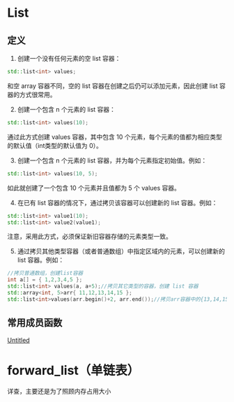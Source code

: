# List

## 定义

1) 创建一个没有任何元素的空 list 容器：

```cpp
std::list<int> values;
```

和空 array 容器不同，空的 list 容器在创建之后仍可以添加元素，因此创建 list 容器的方式很常用。

2) 创建一个包含 n 个元素的 list 容器：

```cpp
std::list<int> values(10);
```

通过此方式创建 values 容器，其中包含 10 个元素，每个元素的值都为相应类型的默认值（int类型的默认值为 0）。

3) 创建一个包含 n 个元素的 list 容器，并为每个元素指定初始值。例如：

```cpp
std::list<int> values(10, 5);
```

如此就创建了一个包含 10 个元素并且值都为 5 个 values 容器。

4) 在已有 list 容器的情况下，通过拷贝该容器可以创建新的 list 容器。例如：

```cpp
std::list<int> value1(10);
std::list<int> value2(value1);
```

注意，采用此方式，必须保证新旧容器存储的元素类型一致。

5) 通过拷贝其他类型容器（或者普通数组）中指定区域内的元素，可以创建新的 list 容器。例如：

```cpp
//拷贝普通数组，创建list容器
int a[] = { 1,2,3,4,5 };
std::list<int> values(a, a+5);//拷贝其它类型的容器，创建 list 容器
std::array<int, 5>arr{ 11,12,13,14,15 };
std::list<int>values(arr.begin()+2, arr.end());//拷贝arr容器中的{13,14,15}
```

## 常用成员函数

[Untitled](List/Untitled.csv)

# forward_list（单链表）

详查，主要还是为了照顾内存占用大小
